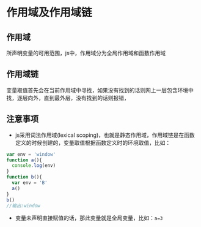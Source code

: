 # 作用域及作用域链
## 作用域
所声明变量的可用范围，js中，作用域分为全局作用域和函数作用域
## 作用域链
变量取值首先会在当前作用域中寻找，如果没有找到的话则网上一层包含环境中找，逐层向外，直到最外层，没有找到的话则报错，
## 注意事项
* js采用词法作用域(lexical scoping)，也就是静态作用域，作用域链是在函数定义的时候创建的，变量取值根据函数定义时的环境取值，比如：
```js
var env = 'window'
function a(){
  console.log(env)
}
function b(){
  var env = 'B'
  a()
}
b()
//输出:window
```
* 变量未声明直接赋值的话，那此变量就是全局变量，比如：`a=3`

